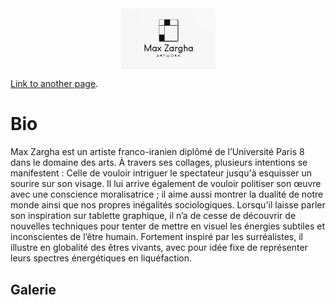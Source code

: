 <!DOCTYPE html>
<html lang="fr">
<head>
    <meta charset="UTF-8">
    <meta name="viewport" content="width=device-width, initial-scale=1.0">
    <title>En-tête avec Image</title>
    <style>
        .header-image {
            display: block;
            margin: 0 auto; /* Centre l'image horizontalement */
            max-width: 100%; /* Assure que l'image ne dépasse pas la largeur de l'écran */
            height: auto; /* Maintient le ratio de l'image */
            width: 30%; /* Réduit la taille de l'image à 50% de sa largeur originale */
        }
    </style>
</head>
<body>
    <img src="zargha site.jpg" class="header-image">
</body>
</html>



[Link to another page](./another-page.html).


# Bio

Max Zargha est un artiste franco-iranien diplômé de l’Université Paris 8 dans le domaine des arts. À travers ses collages, plusieurs intentions se manifestent : Celle de vouloir intriguer le spectateur jusqu'à esquisser un sourire sur son visage. Il lui arrive également de vouloir politiser son œuvre avec une conscience moralisatrice ; il aime aussi montrer la dualité de notre monde ainsi que nos propres inégalités sociologiques. Lorsqu'il laisse parler son inspiration sur tablette graphique, il n’a de cesse de découvrir de nouvelles techniques pour tenter de mettre en visuel les énergies subtiles et inconscientes de l’être humain. Fortement inspiré par les surréalistes, il illustre en globalité des êtres vivants, avec pour idée fixe de représenter leurs spectres énergétiques en liquéfaction.

## Galerie
<!DOCTYPE html>
<html lang="fr">
<head>
    <meta charset="UTF-8">
    <title>Carrousel Interactif</title>
    <style>
        .carousel {
            width: 60%;
            overflow: hidden;
            margin: 50px auto;
            position: relative;
            box-shadow: 0 4px 8px rgba(0,0,0,0.1);
        }

        .carousel-container {
            display: flex;
            width: calc(100% * 5); /* Assume 5 images */
            transition: transform 1s ease;
            cursor: pointer; /* Indicate clickable items */
        }

        .carousel-item {
            flex: 0 0 100%; /* Each item is 100% of carousel width */
        }

        .carousel-item img {
            width: 100%;
            height: auto;
            display: block;
        }
    </style>
</head>
<body>
    <div class="carousel" onclick="nextImage()">
        <div class="carousel-container" id="carouselContainer">
            <div class="carousel-item">
                <img src="image1.jpg" alt="Image 1">
            </div>
            <div class="carousel-item">
                <img src="image2.jpg" alt="Image 2">
            </div>
            <div class="carousel-item">
                <img src="image3.jpg" alt="Image 3">
            </div>
            <div class="carousel-item">
                <img src="image4.jpg" alt="Image 4">
            </div>
            <div class="carousel-item">
                <img src="image5.jpg" alt="Image 5">
            </div>
        </div>
    </div>

    <script>
        var currentIndex = 0;
        function nextImage() {
            var container = document.getElementById("carouselContainer");
            var totalItems = container.children.length;
            currentIndex++;
            if (currentIndex >= totalItems) {
                currentIndex = 0;
            }
            var newTranslateValue = -100 * currentIndex;
            container.style.transform = `translateX(${newTranslateValue}%)`;
        }
    </script>
</body>
</html>

</head>
<body>
    <div class="carousel">
        <div class="carousel-container">
            <div class="carousel-item">
                <img src="Colonel.jpg" alt="Image 1">
            </div>
            <div class="carousel-item">
                <img src="L'Autel.jpg" alt="Image 2">
            </div>
            <div class="carousel-item">
                <img src="Le Chirurgien.jpg" alt="Image 3">
            </div>
            <div class="carousel-item">
                <img src="Surréalisme.jpg" alt="Image 4">
            </div>
            <div class="carousel-item">
                <img src="Tristesse.jpg" alt="Image 5">
            </div>
        </div>
    </div>
</body>
</html>


### Header 3

```js
// Javascript code with syntax highlighting.
var fun = function lang(l) {
  dateformat.i18n = require('./lang/' + l)
  return true;
}
```

```ruby
# Ruby code with syntax highlighting
GitHubPages::Dependencies.gems.each do |gem, version|
  s.add_dependency(gem, "= #{version}")
end
```

#### Header 4

*   This is an unordered list following a header.
*   This is an unordered list following a header.
*   This is an unordered list following a header.

##### Header 5

1.  This is an ordered list following a header.
2.  This is an ordered list following a header.
3.  This is an ordered list following a header.

###### Header 6

| head1        | head two          | three |
|:-------------|:------------------|:------|
| ok           | good swedish fish | nice  |
| out of stock | good and plenty   | nice  |
| ok           | good `oreos`      | hmm   |
| ok           | good `zoute` drop | yumm  |

### There's a horizontal rule below this.

* * *

### Here is an unordered list:

*   Item foo
*   Item bar
*   Item baz
*   Item zip

### And an ordered list:

1.  Item one
1.  Item two
1.  Item three
1.  Item four

### And a nested list:

- level 1 item
  - level 2 item
  - level 2 item
    - level 3 item
    - level 3 item
- level 1 item
  - level 2 item
  - level 2 item
  - level 2 item
- level 1 item
  - level 2 item
  - level 2 item
- level 1 item

### Small image

![Octocat](https://github.githubassets.com/images/icons/emoji/octocat.png)

### Large image

![Branching](https://guides.github.com/activities/hello-world/branching.png)


### Definition lists can be used with HTML syntax.

<dl>
<dt>Name</dt>
<dd>Godzilla</dd>
<dt>Born</dt>
<dd>1952</dd>
<dt>Birthplace</dt>
<dd>Japan</dd>
<dt>Color</dt>
<dd>Green</dd>
</dl>

```
Long, single-line code blocks should not wrap. They should horizontally scroll if they are too long. This line should be long enough to demonstrate this.
